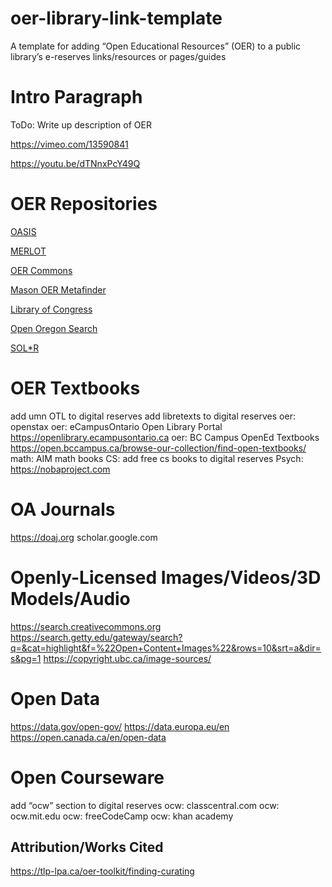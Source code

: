 # oer-library-link-template

A template for adding “Open Educational Resources” (OER) to a public library’s e-reserves links/resources or pages/guides

# Intro Paragraph

ToDo: Write up description of OER

https://vimeo.com/13590841

https://youtu.be/dTNnxPcY49Q

# OER Repositories

[OASIS](https://oasis.geneseo.edu/index.php)

[MERLOT](https://merlot.org)

[OER Commons](https://oercommons.org)

[Mason OER Metafinder](https://oer.gmu.edu)

[Library of Congress](TODO)

[Open Oregon Search](https://openoregon.org/resources/)

[SOL*R](https://solr.bccampus.ca/wp/)

# OER Textbooks

add umn OTL to digital reserves
add libretexts to digital reserves
oer: openstax
oer: eCampusOntario Open Library Portal
https://openlibrary.ecampusontario.ca
oer: BC Campus OpenEd Textbooks
https://open.bccampus.ca/browse-our-collection/find-open-textbooks/
math: AIM math books
CS: add free cs books to digital reserves
Psych: https://nobaproject.com


# OA Journals

https://doaj.org
scholar.google.com

# Openly-Licensed Images/Videos/3D Models/Audio

https://search.creativecommons.org
https://search.getty.edu/gateway/search?q=&cat=highlight&f=%22Open+Content+Images%22&rows=10&srt=a&dir=s&pg=1
https://copyright.ubc.ca/image-sources/

# Open Data

https://data.gov/open-gov/
https://data.europa.eu/en
https://open.canada.ca/en/open-data

# Open Courseware

add “ocw” section to digital reserves
ocw: classcentral.com
ocw: ocw.mit.edu
ocw: freeCodeCamp
ocw: khan academy


## Attribution/Works Cited

https://tlp-lpa.ca/oer-toolkit/finding-curating












